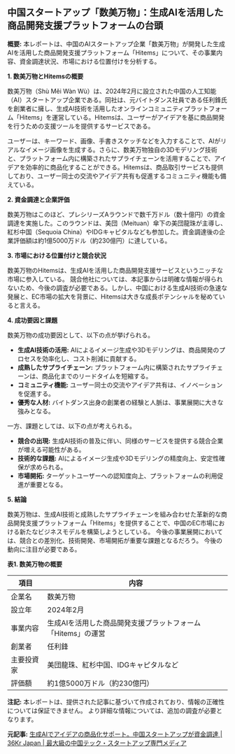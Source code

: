 ## 中国スタートアップ「数美万物」：生成AIを活用した商品開発支援プラットフォームの台頭

**概要:** 本レポートは、中国のAIスタートアップ企業「数美万物」が開発した生成AIを活用した商品開発支援プラットフォーム「Hitems」について、その事業内容、資金調達状況、市場における位置付けを分析する。

**1. 数美万物とHitemsの概要**

数美万物（Shù Měi Wàn Wù）は、2024年2月に設立された中国の人工知能（AI）スタートアップ企業である。同社は、元バイトダンス社員である任利鋒氏を創業者に擁し、生成AI技術を活用したオンラインコミュニティプラットフォーム「Hitems」を運営している。Hitemsは、ユーザーがアイデアを基に商品開発を行うための支援ツールを提供するサービスである。

ユーザーは、キーワード、画像、手書きスケッチなどを入力することで、AIがリアルなイメージ画像を生成する。さらに、数美万物独自の3Dモデリング技術と、プラットフォーム内に構築されたサプライチェーンを活用することで、アイデアを効率的に商品化することができる。Hitemsは、商品取引サービスも提供しており、ユーザー同士の交流やアイデア共有も促進するコミュニティ機能も備えている。

**2. 資金調達と企業評価**

数美万物はこのほど、プレシリーズAラウンドで数千万ドル（数十億円）の資金調達を実施した。このラウンドは、美団（Meituan）傘下の美団龍珠が主導し、紅杉中国（Sequoia China）やIDGキャピタルなども参加した。資金調達後の企業評価額は約1億5000万ドル（約230億円）に達している。

**3. 市場における位置付けと競合状況**

数美万物のHitemsは、生成AIを活用した商品開発支援サービスというニッチな市場に参入している。  競合他社については、本記事からは明確な情報が得られないため、今後の調査が必要である。しかし、中国における生成AI技術の急速な発展と、EC市場の拡大を背景に、Hitemsは大きな成長ポテンシャルを秘めていると言える。

**4. 成功要因と課題**

数美万物の成功要因として、以下の点が挙げられる。

* **生成AI技術の活用:**  AIによるイメージ生成や3Dモデリングは、商品開発のプロセスを効率化し、コスト削減に貢献する。
* **成熟したサプライチェーン:**  プラットフォーム内に構築されたサプライチェーンは、商品化までのリードタイムを短縮する。
* **コミュニティ機能:**  ユーザー同士の交流やアイデア共有は、イノベーションを促進する。
* **優秀な人材:** バイトダンス出身の創業者の経験と人脈は、事業展開に大きな強みとなる。


一方、課題としては、以下の点が考えられる。

* **競合の出現:**  生成AI技術の普及に伴い、同様のサービスを提供する競合企業が増える可能性がある。
* **技術的な課題:**  AIによるイメージ生成や3Dモデリングの精度向上、安定性確保が求められる。
* **市場開拓:**  ターゲットユーザーへの認知度向上、プラットフォームの利用促進が重要となる。


**5. 結論**

数美万物は、生成AI技術と成熟したサプライチェーンを組み合わせた革新的な商品開発支援プラットフォーム「Hitems」を提供することで、中国のEC市場における新たなビジネスモデルを構築しようとしている。  今後の事業展開においては、競合との差別化、技術開発、市場開拓が重要な課題となるだろう。  今後の動向に注目が必要である。


**表1. 数美万物の概要**

| 項目          | 内容                                     |
|---------------|------------------------------------------|
| 企業名        | 数美万物                                 |
| 設立年        | 2024年2月                               |
| 事業内容      | 生成AIを活用した商品開発支援プラットフォーム「Hitems」の運営 |
| 創業者        | 任利鋒                                   |
| 主要投資家    | 美団龍珠、紅杉中国、IDGキャピタルなど       |
| 評価額        | 約1億5000万ドル（約230億円）             |


**注記:** 本レポートは、提供された記事に基づいて作成されており、情報の正確性については保証できません。  より詳細な情報については、追加の調査が必要となります。


**元記事:** [生成AIでアイデアの商品化サポート。中国スタートアップが資金調達 | 36Kr Japan | 最大級の中国テック・スタートアップ専門メディア](https://36kr.jp/327339/)